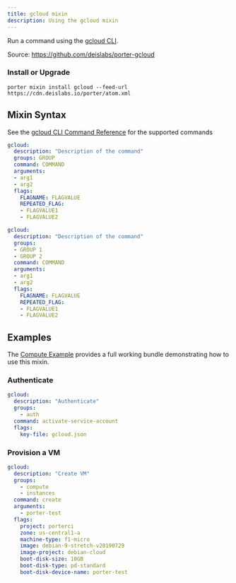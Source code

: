 ```yaml
---
title: gcloud mixin
description: Using the gcloud mixin
---
```


Run a command using the [gcloud CLI](https://cloud.google.com/sdk/gcloud/reference/).

Source: https://github.com/deislabs/porter-gcloud

### Install or Upgrade
```
porter mixin install gcloud --feed-url https://cdn.deislabs.io/porter/atom.xml
```

## Mixin Syntax

See the [gcloud CLI Command Reference](https://cloud.google.com/sdk/gcloud/reference/) for the supported commands

```yaml
gcloud:
  description: "Description of the command"
  groups: GROUP
  command: COMMAND
  arguments:
  - arg1
  - arg2
  flags:
    FLAGNAME: FLAGVALUE
    REPEATED_FLAG:
    - FLAGVALUE1
    - FLAGVALUE2
```

```yaml
gcloud:
  description: "Description of the command"
  groups:
  - GROUP 1
  - GROUP 2
  command: COMMAND
  arguments:
  - arg1
  - arg2
  flags:
    FLAGNAME: FLAGVALUE
    REPEATED_FLAG:
    - FLAGVALUE1
    - FLAGVALUE2
```

## Examples

The [Compute Example](https://github.com/deislabs/porter-gcloud/tree/master/examples/compute) provides a full working bundle demonstrating how to use this mixin.

### Authenticate

```yaml
gcloud:
  description: "Authenticate"
  groups:
    - auth
  command: activate-service-account
  flags:
    key-file: gcloud.json
```

### Provision a VM

```yaml
gcloud:
  description: "Create VM"
  groups:
    - compute
    - instances
  command: create
  arguments:
    - porter-test
  flags:
    project: porterci
    zone: us-central1-a
    machine-type: f1-micro
    image: debian-9-stretch-v20190729
    image-project: debian-cloud
    boot-disk-size: 10GB
    boot-disk-type: pd-standard
    boot-disk-device-name: porter-test
```

